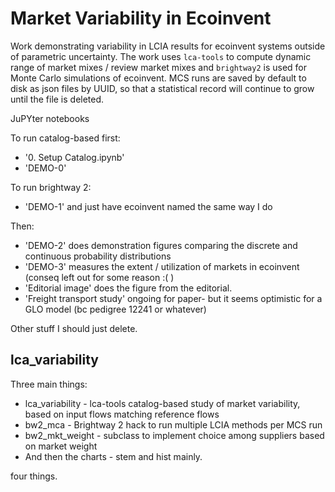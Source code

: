 # Market Variability in Ecoinvent
Work demonstrating variability in LCIA results for ecoinvent systems outside of parametric uncertainty. The work uses `lca-tools` to compute dynamic range of market mixes / review market mixes and `brightway2` is used for Monte Carlo simulations of ecoinvent.  MCS runs are saved by default to disk as json files by UUID, so that a statistical record will continue to grow until the file is deleted.

JuPYter notebooks

To run catalog-based first:
 - '0. Setup Catalog.ipynb'
 - 'DEMO-0'
 
To run brightway 2:
 - 'DEMO-1' and just have ecoinvent named the same way I do
 
Then:
 - 'DEMO-2' does demonstration figures comparing the discrete and continuous probability distributions
 - 'DEMO-3' measures the extent / utilization of markets in ecoinvent (conseq left out for some reason :( )
 - 'Editorial image'  does the figure from the editorial.
 - 'Freight transport study' ongoing for paper- but it seems optimistic for a GLO model (bc pedigree 12241 or whatever)

Other stuff I should just delete.

## lca_variability
Three main things:

 - lca_variability - lca-tools catalog-based study of market variability, based on input flows matching reference flows
 - bw2_mca - Brightway 2 hack to run multiple LCIA methods per MCS run
 - bw2_mkt_weight - subclass to implement choice among suppliers based on market weight
 - And then the charts - stem and hist mainly. 
 
four things.
